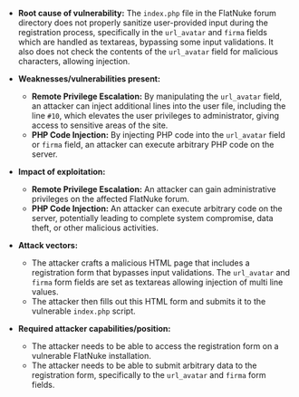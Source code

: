 - **Root cause of vulnerability:** The `index.php` file in the FlatNuke forum directory does not properly sanitize user-provided input during the registration process, specifically in the `url_avatar` and `firma` fields which are handled as textareas, bypassing some input validations. It also does not check the contents of the `url_avatar` field for malicious characters, allowing injection.

- **Weaknesses/vulnerabilities present:**
    - **Remote Privilege Escalation:** By manipulating the `url_avatar` field, an attacker can inject additional lines into the user file, including the line `#10`, which elevates the user privileges to administrator, giving access to sensitive areas of the site.
    - **PHP Code Injection:** By injecting PHP code into the `url_avatar` field or `firma` field, an attacker can execute arbitrary PHP code on the server.

- **Impact of exploitation:**
    - **Remote Privilege Escalation:** An attacker can gain administrative privileges on the affected FlatNuke forum.
    - **PHP Code Injection:** An attacker can execute arbitrary code on the server, potentially leading to complete system compromise, data theft, or other malicious activities.

- **Attack vectors:**
    - The attacker crafts a malicious HTML page that includes a registration form that bypasses input validations. The `url_avatar` and `firma` form fields are set as textareas allowing injection of multi line values.
    - The attacker then fills out this HTML form and submits it to the vulnerable `index.php` script.

- **Required attacker capabilities/position:**
    - The attacker needs to be able to access the registration form on a vulnerable FlatNuke installation.
    - The attacker needs to be able to submit arbitrary data to the registration form, specifically to the `url_avatar` and `firma` form fields.